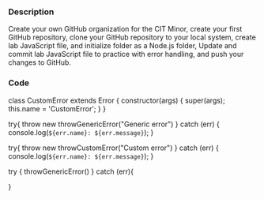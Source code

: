 ### Description

Create your own GitHub organization for the CIT Minor, create your first GitHub repository, clone your GitHub repository to your local system, create lab JavaScript file, and initialize folder as a Node.js folder, Update and commit lab JavaScript file to practice with error handling, and push your changes to GitHub.

### Code

class CustomError extends Error {
    constructor(args) {
        super(args);
        this.name = 'CustomError';
    }
}

try{
    throw new throwGenericError("Generic error")
} catch (err) {
    console.log(`${err.name}: ${err.message}`);
}

try{
    throw new throwCustomError("Custom error")
} catch (err) {
    console.log(`${err.name}: ${err.message}`);
}

try {
    throwGenericError()
} catch (err){

}
